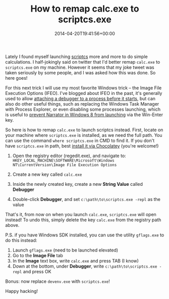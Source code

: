 ﻿---
title: How to remap calc.exe to scriptcs.exe
date: 2014-04-20T19:41:56+00:00
---
Lately I found myself launching [scriptcs](http://scriptcs.net/) more and more to do simple calculations. I half-jokingly said on twitter that I'd better remap `calc.exe` to `scriptcs.exe` on my machine. However it seems that my joke tweet was taken seriously by some people, and I was asked how this was done. So here goes!

<!-- more -->

For this next trick I will use my most favorite Windows trick &ndash; the Image File Execution Options (IFEO). I've blogged about IFEO in the past, it's generally used to allow [attaching a debugger to a process before it starts](/2010/12/how-to-debug-a-process-that-is-crashing-on-startup/), but can also do other useful things, such as replacing the Windows Task Manager with Process Explorer, or even disabling some processes launching, which is useful to [prevent Narrator in Windows 8 from launching](/2012/12/how-to-disable-windows-narrator-appearing-on-win-enter-in-windows-8/) via the Win-Enter key.

So here is how to remap `calc.exe` to launch scriptcs instead. First, locate on your machine where `scriptcs.exe` is installed, as we need the full path. You can use the command `where scriptcs.exe` in CMD to find it. If you don't have `scriptcs.exe` in path, best [install it via Chocolatey](http://chocolatey.org/) (you're welcome!)

  1. Open the registry editor (regedit.exe), and navigate to: 
    `HKEY_LOCAL_MACHINE\SOFTWARE\Microsoft\Windows NT\CurrentVersion\Image File Execution Options`

  2. Create a new key called `calc.exe`
  3. Inside the newly created key, create a new **String Value** called **Debugger**
  4. Double-click **Debugger**, and set `c:\path\to\scriptcs.exe -repl` as the value

That's it, from now on when you launch `calc.exe`, `scriptcs.exe` will open instead! To undo this, simply delete the key `calc.exe` from the registry path above.

P.S. if you have Windows SDK installed, you can use the utility `gflags.exe` to do this instead:

  1. Launch `gflags.exe` (need to be launched elevated)
  2. Go to the **Image File** tab
  3. In the **Image** text box, write `calc.exe` and press TAB (I know)
  4. Down at the bottom, under **Debugger**, write `c:\path\to\scriptcs.exe -repl` and press OK

Bonus: now replace `devenv.exe` with `scriptcs.exe`!

Happy hacking!
